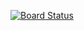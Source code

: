 [![Board Status](https://silamb.visualstudio.com/2368c65c-0fde-4d17-8599-d0fba2dc5f56/1f9df50d-82db-4a5b-8618-d1b8ce2e12db/_apis/work/boardbadge/8ab2de51-318c-4ee5-8298-3dc015d873bd)](https://silamb.visualstudio.com/2368c65c-0fde-4d17-8599-d0fba2dc5f56/_boards/board/t/1f9df50d-82db-4a5b-8618-d1b8ce2e12db/Microsoft.RequirementCategory)